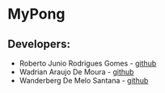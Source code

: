 # MyPong

## Developers:
- Roberto Junio Rodrigues Gomes - [github](https://github.com/Robjunio)
- Wadrian Araujo De Moura - [github](https://github.com/wadrian-uea)
- Wanderberg De Melo Santana -  [github](https://github.com/wdmsantana)
